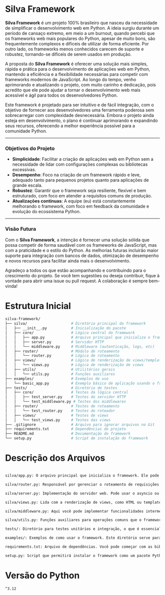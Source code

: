 # Silva Framework

**Silva Framework** é um projeto 100% brasileiro que nasceu da necessidade de simplificar o desenvolvimento web em Python. A ideia surgiu durante um período de cansaço extremo, em meio a um burnout, quando percebi que os frameworks web mais populares do Python, apesar de muito bons, são frequentemente complexos e difíceis de utilizar de forma eficiente. Por outro lado, os frameworks menos conhecidos carecem de suporte e robustez, tornando-se difíceis de serem usados em produção.

A proposta do **Silva Framework** é oferecer uma solução mais simples, rápida e prática para o desenvolvimento de aplicações web em Python, mantendo a eficiência e a flexibilidade necessárias para competir com frameworks modernos de JavaScript. Ao longo do tempo, venho aprimorando e atualizando o projeto, com muito carinho e dedicação, pois acredito que ele pode ajudar a tornar o desenvolvimento web mais acessível e ágil para todos os desenvolvedores Python.

Este framework é projetado para ser intuitivo e de fácil integração, com o objetivo de fornecer aos desenvolvedores uma ferramenta poderosa sem sobrecarregar com complexidade desnecessária. Embora o projeto ainda esteja em desenvolvimento, o plano é continuar aprimorando e expandindo seus recursos, oferecendo a melhor experiência possível para a comunidade Python.

---

### Objetivos do Projeto

- **Simplicidade**: Facilitar a criação de aplicações web em Python sem a necessidade de lidar com configurações complexas ou bibliotecas excessivas.
- **Desempenho**: Foco na criação de um framework rápido e leve, adequado tanto para pequenos projetos quanto para aplicações de grande escala.
- **Robustez**: Garantir que o framework seja resiliente, flexível e bem estruturado, com foco em atender a requisitos comuns de produção.
- **Atualizações contínuas**: A equipe (eu) está constantemente melhorando o framework, com foco em feedback da comunidade e evolução do ecossistema Python.

---

### Visão Futura

Com o **Silva Framework**, a intenção é fornecer uma solução sólida que possa competir de forma saudável com os frameworks de JavaScript, mas com a praticidade e o estilo do Python. As melhorias futuras incluirão maior suporte para integração com bancos de dados, otimização de desempenho e novos recursos para facilitar ainda mais o desenvolvimento.

Agradeço a todos os que estão acompanhando e contribuindo para o crescimento do projeto. Se você tem sugestões ou deseja contribuir, fique à vontade para abrir uma issue ou pull request. A colaboração é sempre bem-vinda!


# Estrutura Inicial

```bash
silva-framework/
├── silva/                    # Diretório principal do framework
│   ├── __init__.py           # Inicialização do pacote
│   ├── core/                 # Lógica central do framework
│   │   ├── app.py            # Arquivo principal que inicializa o framework
│   │   ├── server.py         # Servidor HTTP
│   │   └── middleware.py     # Middleware (autenticação, logs, etc)
│   ├── router/               # Módulo de roteamento
│   │   └── router.py         # Lógica de roteamento
│   ├── views/                # Lógica de renderização de views/templates
│   │   └── views.py          # Lógica de renderização de views
│   ├── utils/                # Utilitários gerais
│   │   └── utils.py          # Funções auxiliares
├── examples/                 # Exemplos de uso
│   └── basic_app.py          # Exemplo básico de aplicação usando o framework
├── tests/                    # Diretório de testes
│   ├── core/                 # Testes da lógica central
│   │   ├── test_server.py    # Testes do servidor HTTP
│   │   └── test_middleware.py # Testes dos middlewares
│   ├── router/               # Testes de roteamento
│   │   └── test_router.py    # Testes do roteador
│   ├── views/                # Testes de views
│   │   └── test_views.py     # Testes das views
├── .gitignore                # Arquivo para ignorar arquivos no Git
├── requirements.txt          # Dependências do projeto
├── README.md                 # Documentação do framework
└── setup.py                  # Script de instalação do framework
```           


# Descrição dos Arquivos


```bash

silva/app.py: O arquivo principal que inicializa o framework. Ele pode configurar o servidor, o roteamento e o gerenciamento de middlewares.

silva/router.py: Responsável por gerenciar o roteamento de requisições HTTP, como definir as rotas, associar funções aos endpoints, etc.

silva/server.py: Implementação do servidor web. Pode usar o asyncio ou qualquer outra biblioteca para criar o servidor HTTP. Pode também fornecer integração com o WSGI ou ASGI, dependendo da sua escolha.

silva/views.py: Lida com a renderização de views, como HTML ou templates, para as respostas do servidor.

silva/middleware.py: Aqui você pode implementar funcionalidades intermediárias, como autenticação, verificação de permissões, ou logs.

silva/utils.py: Funções auxiliares para operações comuns que o framework pode precisar, como manipulação de strings, datas, etc.

tests/: Diretório para testes unitários e integração, o que é essencial para garantir que o framework se comporta como esperado.

examples/: Exemplos de como usar o framework. Este diretório serve para fornecer casos de uso práticos e funcionais para desenvolvedores.

requirements.txt: Arquivo de dependências. Você pode começar com as bibliotecas necessárias para o framework. Por exemplo, asyncio, jinja2 (se você for usar templates HTML), etc.

setup.py: Script que permitirá instalar o framework como um pacote Python.

```

# Versão do Python

```bash 
^3.12
````